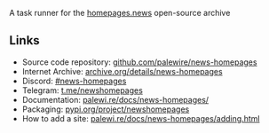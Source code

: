 A task runner for the [homepages.news](https:homepages.news) open-source archive

## Links

- Source code repository: [github.com/palewire/news-homepages](https://github.com/palewire/news-homepages)
- Internet Archive: [archive.org/details/news-homepages](https://archive.org/details/news-homepages)
- Discord: [#news-homepages](https://discord.gg/xkTMPMHM)
- Telegram: [t.me/newshomepages](https://t.me/newshomepages)
- Documentation: [palewi.re/docs/news-homepages/](https://palewi.re/docs/news-homepages/index.html)
- Packaging: [pypi.org/project/newshomepages](https://pypi.org/project/newshomepages/)
- How to add a site: [palewi.re/docs/news-homepages/adding.html](https://palewi.re/docs/news-homepages/adding.html)
